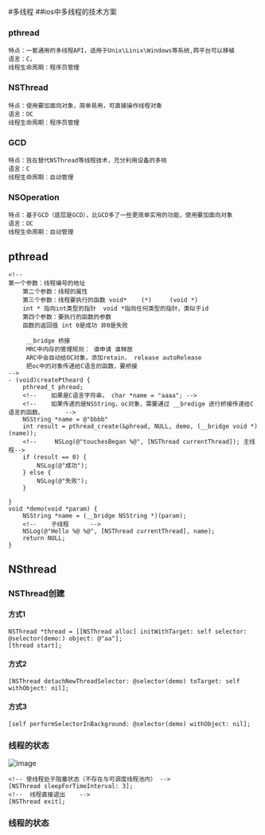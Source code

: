 #多线程
##ios中多线程的技术方案

### pthread  
    特点：一套通用的多线程API，适用于Unix\Linix\Windows等系统,跨平台可以移植
    语言：C，
    线程生命周期：程序员管理
### NSThread 
    特点：使用要加面向对象，简单易用，可直接操作线程对象
    语言：OC
    线程生命周期：程序员管理
### GCD
    特点：旨在替代NSThread等线程技术，充分利用设备的多核
    语言：C
    线程生命周期：自动管理
### NSOperation
    特点：基于GCD（底层是GCD），比GCD多了一些更简单实用的功能，使用要加面向对象
    语言：OC
    线程生命周期：自动管理

## pthread
    <!--  
    第一个参数：线程编号的地址
        第二个参数：线程的属性
        第三个参数：线程要执行的函数 void*    (*)     (void *)
        int * 指向int类型的指针  void *指向任何类型的指针，类似于id
        第四个参数：要执行的函数的参数
        函数的返回值 int 0是成功 非0是失败

         __bridge 桥接
         MRC中内存的管理规则： 谁申请 谁释放
         ARC中会自动给OC对象，添加retain， release autoRelease
         把oc中的对象传递给C语言的函数，要桥接
    -->
    - (void)createPtheard {
        pthread_t phread;
        <!--    如果是C语言字符串， char *name = "aaaa"; -->
        <!--    如果传递的是NSString，oc对象，需要通过 __bredige 进行桥接传递给C语言的函数。      -->
        NSString *name = @"bbbb"
        int result = pthread_create(&phread, NULL, demo, (__bridge void *)(name));
        <!--     NSLog(@"touchesBegan %@", [NSThread currentThread]); 主线程-->
        if (result == 0) {
            NSLog(@"成功");
        } else {
            NSLog(@"失败");
        }

    }   
    void *demo(void *param) {
        NSString *name = (__bridge NSString *)(param);
        <!--    子线程      -->
        NSLog(@"Hello %@ %@", [NSThread currentThread], name);
        return NULL;
    }

## NSthread

### NSThread创建
#### 方式1
    NSThread *thread = [[NSThread alloc] initWithTarget: self selector: @selector(demo:) object: @"aa"];
    [thread start];
#### 方式2
    [NSThread detachNewThreadSelector: @selector(demo) toTarget: self withObject: nil];
#### 方式3
    [self performSelectorInBackground: @selector(demo) withObject: nil];

### 线程的状态
![image](https://user-images.githubusercontent.com/45653681/142561176-0a6f942f-6860-4436-87d5-33f06fb220b4.png)
     
    <!-- 使线程处于阻塞状态（不存在与可调度线程池内） -->
    [NSThread sleepForTimeInterval: 3];
    <!--  线程直接退出    -->
    [NSThread exit];
### 线程的状态
